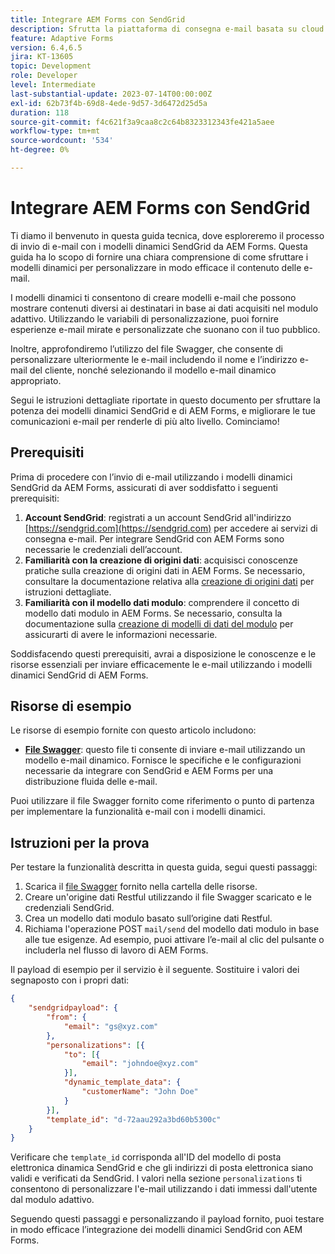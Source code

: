 ```yaml
---
title: Integrare AEM Forms con SendGrid
description: Sfrutta la piattaforma di consegna e-mail basata su cloud SengGrid utilizzando AEM Forms.
feature: Adaptive Forms
version: 6.4,6.5
jira: KT-13605
topic: Development
role: Developer
level: Intermediate
last-substantial-update: 2023-07-14T00:00:00Z
exl-id: 62b73f4b-69d8-4ede-9d57-3d6472d25d5a
duration: 118
source-git-commit: f4c621f3a9caa8c2c64b8323312343fe421a5aee
workflow-type: tm+mt
source-wordcount: '534'
ht-degree: 0%

---
```


# Integrare AEM Forms con SendGrid

Ti diamo il benvenuto in questa guida tecnica, dove esploreremo il processo di invio di e-mail con i modelli dinamici SendGrid da AEM Forms. Questa guida ha lo scopo di fornire una chiara comprensione di come sfruttare i modelli dinamici per personalizzare in modo efficace il contenuto delle e-mail.

I modelli dinamici ti consentono di creare modelli e-mail che possono mostrare contenuti diversi ai destinatari in base ai dati acquisiti nel modulo adattivo. Utilizzando le variabili di personalizzazione, puoi fornire esperienze e-mail mirate e personalizzate che suonano con il tuo pubblico.

Inoltre, approfondiremo l’utilizzo del file Swagger, che consente di personalizzare ulteriormente le e-mail includendo il nome e l’indirizzo e-mail del cliente, nonché selezionando il modello e-mail dinamico appropriato.

Segui le istruzioni dettagliate riportate in questo documento per sfruttare la potenza dei modelli dinamici SendGrid e di AEM Forms, e migliorare le tue comunicazioni e-mail per renderle di più alto livello. Cominciamo!

## Prerequisiti

Prima di procedere con l’invio di e-mail utilizzando i modelli dinamici SendGrid da AEM Forms, assicurati di aver soddisfatto i seguenti prerequisiti:

1. **Account SendGrid**: registrati a un account SendGrid all&#39;indirizzo [https://sendgrid.com](https://sendgrid.com) per accedere ai servizi di consegna e-mail. Per integrare SendGrid con AEM Forms sono necessarie le credenziali dell’account.
1. **Familiarità con la creazione di origini dati**: acquisisci conoscenze pratiche sulla creazione di origini dati in AEM Forms. Se necessario, consultare la documentazione relativa alla [creazione di origini dati](https://experienceleague.adobe.com/docs/experience-manager-learn/forms/ic-web-channel-tutorial/parttwo.html) per istruzioni dettagliate.
1. **Familiarità con il modello dati modulo**: comprendere il concetto di modello dati modulo in AEM Forms. Se necessario, consulta la documentazione sulla [creazione di modelli di dati del modulo](https://experienceleague.adobe.com/docs/experience-manager-65/forms/form-data-model/create-form-data-models.html) per assicurarti di avere le informazioni necessarie.

Soddisfacendo questi prerequisiti, avrai a disposizione le conoscenze e le risorse essenziali per inviare efficacemente le e-mail utilizzando i modelli dinamici SendGrid di AEM Forms.

## Risorse di esempio

Le risorse di esempio fornite con questo articolo includono:

* **[File Swagger](assets/SendGridWithDynamicTemplate.yaml)**: questo file ti consente di inviare e-mail utilizzando un modello e-mail dinamico. Fornisce le specifiche e le configurazioni necessarie da integrare con SendGrid e AEM Forms per una distribuzione fluida delle e-mail.

Puoi utilizzare il file Swagger fornito come riferimento o punto di partenza per implementare la funzionalità e-mail con i modelli dinamici.

## Istruzioni per la prova

Per testare la funzionalità descritta in questa guida, segui questi passaggi:

1. Scarica il [file Swagger](assets/SendGridWithDynamicTemplate.yaml) fornito nella cartella delle risorse.
2. Creare un&#39;origine dati Restful utilizzando il file Swagger scaricato e le credenziali SendGrid.
3. Crea un modello dati modulo basato sull’origine dati Restful.
4. Richiama l&#39;operazione POST `mail/send` del modello dati modulo in base alle tue esigenze. Ad esempio, puoi attivare l’e-mail al clic del pulsante o includerla nel flusso di lavoro di AEM Forms.

Il payload di esempio per il servizio è il seguente. Sostituire i valori dei segnaposto con i propri dati:

```json
{
    "sendgridpayload": {
        "from": {
            "email": "gs@xyz.com"
        },
        "personalizations": [{
            "to": [{
                "email": "johndoe@xyz.com"
            }],
            "dynamic_template_data": {
                "customerName": "John Doe"
            }
        }],
        "template_id": "d-72aau292a3bd60b5300c"
    }
}
```

Verificare che `template_id` corrisponda all&#39;ID del modello di posta elettronica dinamica SendGrid e che gli indirizzi di posta elettronica siano validi e verificati da SendGrid. I valori nella sezione `personalizations` ti consentono di personalizzare l&#39;e-mail utilizzando i dati immessi dall&#39;utente dal modulo adattivo.

Seguendo questi passaggi e personalizzando il payload fornito, puoi testare in modo efficace l’integrazione dei modelli dinamici SendGrid con AEM Forms.

